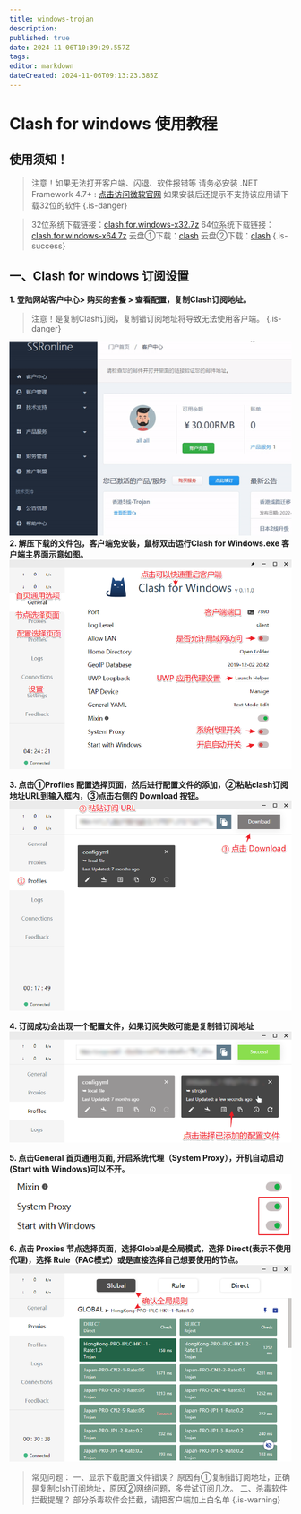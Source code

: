 ```yaml
---
title: windows-trojan
description: 
published: true
date: 2024-11-06T10:39:29.557Z
tags: 
editor: markdown
dateCreated: 2024-11-06T09:13:23.385Z
---
```


# Clash for windows 使用教程
## 使用须知！


>注意！如果无法打开客户端、闪退、软件报错等 
请务必安装 .NET Framework 4.7+ : [点击访问微软官网](https://dotnet.microsoft.com/download/dotnet-framework)
如果安装后还提示不支持该应用请下载32位的软件
{.is-danger}

> 32位系统下载链接：[clash.for.windows-x32.7z](/trojan/clash.for.windows-x32.7z)
64位系统下载链接：[clash.for.windows-x64.7z](/trojan/clash.for.windows-x64.7z)
云盘①下载：[clash](https://device.helpsme.org/s/dGjJHter23FDbwE)
云盘②下载：[clash](https://s1.helpsme.org/Clash.for.Windows-0.20.7-ia32-win.7z)
{.is-success}


## 一、Clash for windows 订阅设置
**1. 登陆网站客户中心> 购买的套餐 > 查看配置，复制Clash订阅地址。**
> 注意！是复制Clash订阅，复制错订阅地址将导致无法使用客户端。
{.is-danger}

![297.gif](/images/297.gif)
**2. 解压下载的文件包，客户端免安装，鼠标双击运行Clash for Windows.exe 客户端主界面示意如图。**
![windows5.png](/images/trojan-img/windows5.png)

**3. 点击①Profiles 配置选择页面，然后进行配置文件的添加，②粘贴clash订阅地址URL到输入框内，③点击右侧的 Download 按钮。**
![windows1.png](/images/trojan-img/windows1.png)

**4. 订阅成功会出现一个配置文件，如果订阅失败可能是复制错订阅地址**
![windows2.png](/images/trojan-img/windows2.png)

**5. 点击General 首页通用页面, 开启系统代理（System Proxy），开机自动启动(Start with Windows)可以不开。**
![windows3.png](/images/trojan-img/windows3.png)
**6. 点击 Proxies 节点选择页面，选择Global是全局模式，选择 Direct(表示不使用代理)，选择 Rule（PAC模式）或是直接选择自己想要使用的节点。**
![windows4.png](/images/trojan-img/windows4.png)


> 常见问题：
一、显示下载配置文件错误？
原因有①复制错订阅地址，正确是复制clsh订阅地址，原因②网络问题，多尝试订阅几次。
二、杀毒软件拦截提醒？
部分杀毒软件会拦截，请把客户端加上白名单
{.is-warning}


